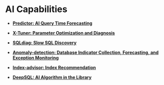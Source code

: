 # AI Capabilities<a name="EN-US_TOPIC_0000001091443838"></a>

-   **[Predictor: AI Query Time Forecasting](predictor-ai-query-time-forecasting.md)**  

-   **[X-Tuner: Parameter Optimization and Diagnosis](x-tuner-parameter-optimization-and-diagnosis.md)**  

-   **[SQLdiag: Slow SQL Discovery](sqldiag-slow-sql-discovery.md)**  

-   **[Anomaly-detection: Database Indicator Collection, Forecasting, and Exception Monitoring](anomaly-detection-database-indicator-collection-forecasting-and-exception-monitoring.md)**  

-   **[Index-advisor: Index Recommendation](index-advisor-index-recommendation.md)**  

-   **[DeepSQL: AI Algorithm in the Library](deepsql-ai-algorithm-in-the-library.md)**  


